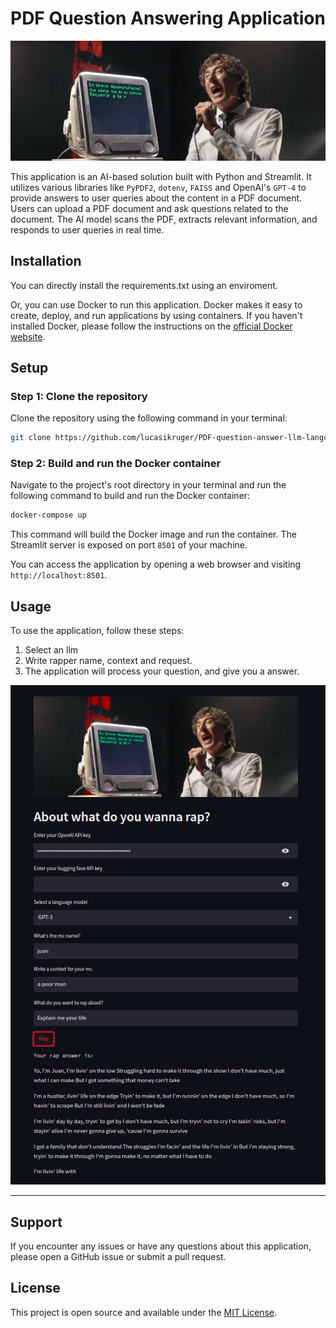 # PDF Question Answering Application

![Logo](logo.jpg)

This application is an AI-based solution built with Python and Streamlit. It utilizes various libraries like `PyPDF2`, `dotenv`, `FAISS` and OpenAI's `GPT-4` to provide answers to user queries about the content in a PDF document. Users can upload a PDF document and ask questions related to the document. The AI model scans the PDF, extracts relevant information, and responds to user queries in real time.

## Installation
You can directly install the requirements.txt using an enviroment.

Or, you can use Docker to run this application. Docker makes it easy to create, deploy, and run applications by using containers. If you haven't installed Docker, please follow the instructions on the [official Docker website](https://docs.docker.com/get-docker/).

## Setup

### Step 1: Clone the repository

Clone the repository using the following command in your terminal:

```bash
git clone https://github.com/lucasikruger/PDF-question-answer-llm-langchain-streamlit
```


### Step 2: Build and run the Docker container

Navigate to the project's root directory in your terminal and run the following command to build and run the Docker container:

```bash
docker-compose up
```

This command will build the Docker image and run the container. The Streamlit server is exposed on port `8501` of your machine. 

You can access the application by opening a web browser and visiting `http://localhost:8501`.

## Usage

To use the application, follow these steps:

1. Select an llm 
2. Write rapper name, context and request.
3. The application will process your question, and give you a answer.

![Example Image](img.png)

---

## Support

If you encounter any issues or have any questions about this application, please open a GitHub issue or submit a pull request.

## License

This project is open source and available under the [MIT License](LICENSE).
